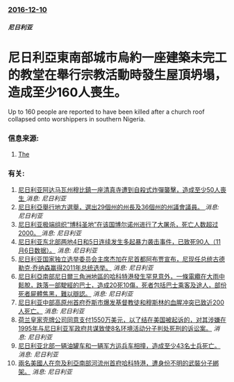 ### [2016-12-10](/news/2016/12/10/index.md)

##### 尼日利亚
# 尼日利亞東南部城市烏約一座建築未完工的教堂在舉行宗教活動時發生屋頂坍塌，造成至少160人喪生。 

Up to 160 people are reported to have been killed after a church roof collapsed onto worshippers in southern Nigeria.


### 信息来源:

1. [The](http://www.telegraph.co.uk/news/2016/12/10/least-10-reported-have-killed-collapse-church-southern-nigeria/)

### 有关:

1. [尼日利亚阿达马瓦州穆比鎮一座清真寺遭到自殺式炸彈襲擊，造成至少50人喪生 ](/zh/news/2017/11/21/尼日利亚阿达马瓦州穆比鎮一座清真寺遭到自殺式炸彈襲擊-造成至少50人喪生.md) _消息: 尼日利亚_
2. [尼日利亞舉行地方選舉，選出29個州的州長及36個州的州議會議員。 ](/zh/news/2015/04/11/尼日利亞舉行地方選舉-選出29個州的州長及36個州的州議會議員.md) _消息: 尼日利亚_
3. [ 尼日利亚极端组织“博科圣地”在该国博尔诺州进行了大屠杀，死亡人数超过2000。 ](/zh/news/2015/01/9/尼日利亚极端组织-博科圣地-在该国博尔诺州进行了大屠杀-死亡人数超过2000.md) _消息: 尼日利亚_
4. [尼日利亚东北部两地4日和5日连续发生多起暴力袭击事件，已致死90人（11月6日数据）。](/zh/news/2011/11/5/尼日利亚东北部两地4日和5日连续发生多起暴力袭击事件-已致死90人-11月6日数据.md) _消息: 尼日利亚_
5. [ 尼日利亚国家独立选举委员会主席杰加在尼首都阿布贾宣布，尼现任总统古德勒克·乔纳森赢得2011年总统选举。](/zh/news/2011/04/18/尼日利亚国家独立选举委员会主席杰加在尼首都阿布贾宣布-尼现任总统古德勒克-乔纳森赢得2011年总统选举.md) _消息: 尼日利亚_
6. [ 尼日利亞南部尼日爾三角洲地區的哈科特港發生罕見意外，一條電纜在大雨中鬆脫，跌落一部駛經的巴士，造成20死10傷，死者包括巴士乘客及途人，部份死者屍體焦黑，難以辯認。](/zh/news/2010/02/14/尼日利亞南部尼日爾三角洲地區的哈科特港發生罕見意外-一條電纜在大雨中鬆脫-跌落一部駛經的巴士-造成20死10傷-死者包.md) _消息: 尼日利亚_
7. [ 尼日利亚中部高原州首府乔斯市爆发基督教徒和穆斯林的血腥冲突已致近200人死亡。](/zh/news/2010/01/19/尼日利亚中部高原州首府乔斯市爆发基督教徒和穆斯林的血腥冲突已致近200人死亡.md) _消息: 尼日利亚_
8. [ 荷兰皇家壳牌公司同意支付1550万美元，以了结在美国被起诉的，对其涉嫌在1995年与尼日利亚军政府共谋致使8名环境活动分子判处死刑的诉讼案。](/zh/news/2009/06/9/荷兰皇家壳牌公司同意支付1550万美元-以了结在美国被起诉的-对其涉嫌在1995年与尼日利亚军政府共谋致使8名环境活动.md) _消息: 尼日利亚_
9. [尼日利亚北部一辆油罐车和一辆军方运兵车相撞，造成至少43名士兵死亡。](/zh/news/2008/05/22/尼日利亚北部一辆油罐车和一辆军方运兵车相撞-造成至少43名士兵死亡.md) _消息: 尼日利亚_
10. [兩名美國人在奈及利亞南部河流州首府哈科特港，遭身份不明的武裝分子綁架。](/zh/news/2007/01/23/兩名美國人在奈及利亞南部河流州首府哈科特港-遭身份不明的武裝分子綁架.md) _消息: 尼日利亚_
